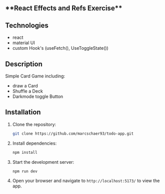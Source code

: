 ## \***\*React Effects and Refs Exercise\*\***

## Technologies

- react
- material UI
- custom Hook's (useFetch(), UseToggleState())

## Description

Simple Card Game including:

- draw a Card
- Shuffle a Deck
- Darkmode toggle Button

## Installation

1. Clone the repository:

   ```bash
   git clone https://github.com/marcschaer93/todo-app.git
   ```

2. Install dependencies:

   ```bash
   npm install
   ```

3. Start the development server:

   ```bash
   npm run dev
   ```

4. Open your browser and navigate to `http://localhost:5173/` to view the app.
